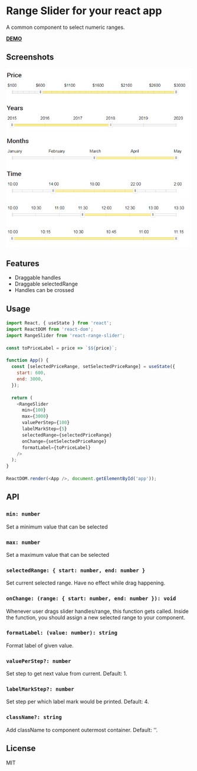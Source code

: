# Range Slider for your react app

A common component to select numeric ranges.

**[DEMO](https://tanyaignatenko.github.io/react-range-slider/)**

## Screenshots
![Component screenshots](src/Demo/images/examples-2.png)

## Features
 * Draggable handles
 * Draggable selectedRange
 * Handles can be crossed

## Usage
````js
import React, { useState } from 'react';
import ReactDOM from 'react-dom';
import RangeSlider from 'react-range-slider';

const toPriceLabel = price => `$${price}`;

function App() {
  const [selectedPriceRange, setSelectedPriceRange] = useState({
    start: 600,
    end: 3000,
  });

  return (
    <RangeSlider
      min={100}
      max={3000}
      valuePerStep={100}
      labelMarkStep={5}
      selectedRange={selectedPriceRange}
      onChange={setSelectedPriceRange}
      formatLabel={toPriceLabel}
    />
  );
}

ReactDOM.render(<App />, document.getElementById('app'));
`````
## API

### `min: number`

Set a minimum value that can be selected

### `max: number`

Set a maximum value that can be selected

### `selectedRange: { start: number, end: number }`

Set current selected range. Have no effect while drag happening.

### `onChange: (range: { start: number, end: number }): void`

Whenever user drags slider handles/range, this function gets called. Inside the function, you should assign a new selected range to your component.

### `formatLabel: (value: number): string`

Format label of given value.

### `valuePerStep?: number`

Set step to get next value from current.
Default: 1. 

### `labelMarkStep?: number`

Set step per which label mark would be printed.
Default: 4. 

### `className?: string`

Add className to component outermost container. 
Default: ''. 
## License

MIT
